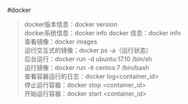 #docker

> docker版本信息：docker version  
> docker系统信息：docker info
> docker 信息：docker info  
> 查看镜像：docker images    
> 运行交互式的镜像：docker ps -a（运行状态）    
> 后台运行：docker run -d ubuntu:17.10 /bin/sh   
> 运行镜像：docker run -it centos:7 /bin/bash    
> 查看容器运行的日志：docker log<container_id>    
> 停止运行容器：docker stop <container_id>     
> 开始运行容器：docker start <container_id>    
